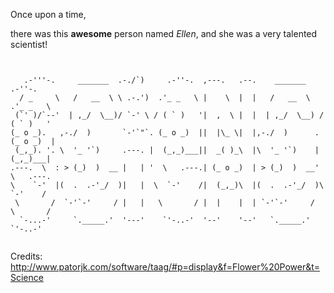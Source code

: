 Once upon a time,

there was this **awesome** person named _Ellen_,
and she was a very talented scientist!

```


   .-'''-.     _______  .-./`)     .-''-.  ,---.   .--.    _______      .-''-.   
  / _     \   /   __  \ \ .-.')  .'_ _   \ |    \  |  |   /   __  \   .'_ _   \  
 (`' )/`--'  | ,_/  \__)/ `-' \ / ( ` )   '|  ,  \ |  |  | ,_/  \__) / ( ` )   ' 
(_ o _).   ,-./  )       `-'`"`. (_ o _)  ||  |\_ \|  |,-./  )      . (_ o _)  | 
 (_,_). '. \  '_ '`)     .---. |  (_,_)___||  _( )_\  |\  '_ '`)    |  (_,_)___| 
.---.  \  : > (_)  )  __ |   | '  \   .---.| (_ o _)  | > (_)  )  __'  \   .---. 
\    `-'  |(  .  .-'_/  )|   |  \  `-'    /|  (_,_)\  |(  .  .-'_/  )\  `-'    / 
 \       /  `-'`-'     / |   |   \       / |  |    |  | `-'`-'     /  \       /  
  `-...-'     `._____.'  '---'    `'-..-'  '--'    '--'   `._____.'    `'-..-'   
                                                                                 
```
Credits: <http://www.patorjk.com/software/taag/#p=display&f=Flower%20Power&t=Science>

